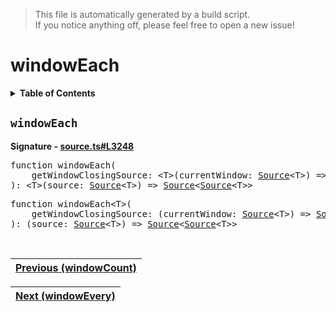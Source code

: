 > This file is automatically generated by a build script.<br>If you notice anything off, please feel free to open a new issue!

# windowEach

<details><summary><b>Table of Contents</b></summary>

1. [<code>windowEach</code>](#windowEach)</details>

## <a name="windowEach"></a><code>windowEach</code>

<b>Signature - [source.ts#L3248](..\/..\/packages\/core\/src\/source.ts#L3248)</b>

<pre>function windowEach(<br>    getWindowClosingSource: &lt;T&gt;(currentWindow: <a href="../03-api-source/00-Source.md#Source-Interface">Source</a>&lt;T&gt;) =&gt; <a href="../03-api-source/00-Source.md#Source-Interface">Source</a>&lt;unknown&gt;,<br>): &lt;T&gt;(source: <a href="../03-api-source/00-Source.md#Source-Interface">Source</a>&lt;T&gt;) =&gt; <a href="../03-api-source/00-Source.md#Source-Interface">Source</a>&lt;<a href="../03-api-source/00-Source.md#Source-Interface">Source</a>&lt;T&gt;&gt;</pre>

<pre>function windowEach&lt;T&gt;(<br>    getWindowClosingSource: (currentWindow: <a href="../03-api-source/00-Source.md#Source-Interface">Source</a>&lt;T&gt;) =&gt; <a href="../03-api-source/00-Source.md#Source-Interface">Source</a>&lt;unknown&gt;,<br>): (source: <a href="../03-api-source/00-Source.md#Source-Interface">Source</a>&lt;T&gt;) =&gt; <a href="../03-api-source/00-Source.md#Source-Interface">Source</a>&lt;<a href="../03-api-source/00-Source.md#Source-Interface">Source</a>&lt;T&gt;&gt;</pre><br>

| [Previous \(windowCount\)](099-windowCount.md#readme) |
| --- |

<div align="right">

| [Next \(windowEvery\)](101-windowEvery.md#readme) |
| --- |
</div>

